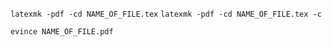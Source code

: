 `latexmk -pdf -cd NAME_OF_FILE.tex`
`latexmk -pdf -cd NAME_OF_FILE.tex -c`

`evince NAME_OF_FILE.pdf`